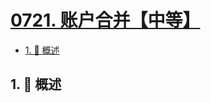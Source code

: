 # [0721. 账户合并【中等】](https://github.com/tnotesjs/TNotes.leetcode/tree/main/notes/0721.%20%E8%B4%A6%E6%88%B7%E5%90%88%E5%B9%B6%E3%80%90%E4%B8%AD%E7%AD%89%E3%80%91)

<!-- region:toc -->

- [1. 📝 概述](#1--概述)

<!-- endregion:toc -->

## 1. 📝 概述
